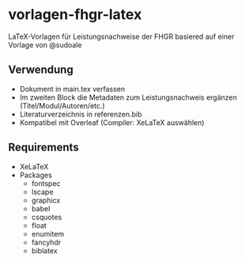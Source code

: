 # vorlagen-fhgr-latex

LaTeX-Vorlagen für Leistungsnachweise der FHGR
basiered auf einer Vorlage von @sudoale 

## Verwendung 
- Dokument in main.tex verfassen 
- Im zweiten Block die Metadaten zum Leistungsnachweis ergänzen (Titel/Modul/Autoren/etc.)
- Literaturverzeichnis in referenzen.bib
- Kompatibel mit Overleaf (Compiler: XeLaTeX auswählen)

## Requirements
- XeLaTeX
- Packages
	- fontspec
	- lscape 
	- graphicx
	- babel
	- csquotes
	- float 
	- enumitem
	- fancyhdr
	- biblatex

